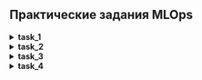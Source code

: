 ## Практические задания MLOps

<details><summary><b>task_1</b></summary>

Цель: из "подручных средств" создать простейший конвейер для автоматизации работы с моделью машинного обучения. Отдельные этапы конвейера машинного обучения описываются в разных python-скриптах, которые потом соединяются с помощью bash-скрипта.

Для удобства развертывания иммется файл "requirements.txt", содержащий перечень необходимых пактов, подлежащих установке.

Установка необходимых пакетов осуществляется из корневого каталога "MLOps_one_task/" командой в терминале ```pip install -r requirements.txt```.

Этапы контейнера для автоматизации работы с моделью машинного обучения:
1. data_creation.py позволяет создать случайный набор данных пациентов с их показателями. В результаты данные разделены на тестовую и обучающую выборку, сохраняются файлы в директории train и test.
    - в качестве целевой переменной выбран признак "status" - где 0 - не выжил пациент, 1 - выжил
    - остальные признаки: пульс, давление, температура, возраст и id пациента
    - добавлены шумы в признаки: temperature и pressure
2. model_preprocessing.py выполняет предобработку данных с помощью sklearn.preprocessing.StandardScaler.
3. model_preparation.py создает и обучает модель машинного обучения RandomForestClassifier на построенных данных из папки «train».
4. model_testing.py проверяет модель машинного обучения на построенных данных из папки «test».
5. pipeline.sh последовательно запускает все python-скрипты. Для запуска введите команду в терминале из корневого каталога ```./task_1/pipeline.sh```.

Результаты на обучающей выборке:
```
Accuracy: 0.9833333333333333
Classification Report:
               precision    recall  f1-score   support

           0       0.98      0.99      0.99       243
           1       0.99      0.97      0.98       177

    accuracy                           0.98       420
   macro avg       0.98      0.98      0.98       420
weighted avg       0.98      0.98      0.98       420
```

Результаты на тестовой выборке:
```
Accuracy: 0.9688888888888889
Classification Report:
               precision    recall  f1-score   support

           0       0.96      0.98      0.97       511
           1       0.98      0.95      0.96       389

    accuracy                           0.97       900
   macro avg       0.97      0.97      0.97       900
weighted avg       0.97      0.97      0.97       900
```
</details>

<details><summary><b>task_2</b></summary>

Этапы контейнера для автоматизации работы с моделью машинного обучения:
1. data_creation.py позволяет создать случайный набор данных пациентов с их показателями. В результаты данные разделены на тестовую и обучающую выборку, сохраняются файлы в директории train и test.
    - в качестве целевой переменной выбран признак "status" - где 0 - не выжил пациент, 1 - выжил
    - остальные признаки: пульс, давление, температура, возраст и id пациента
    - добавлены шумы в признаки: temperature и pressure
2. model_preprocessing.py выполняет предобработку данных с помощью sklearn.preprocessing.StandardScaler.
3. model_preparation.py создает и обучает модель машинного обучения RandomForestClassifier на построенных данных из папки «train».
4. model_testing.py проверяет модель машинного обучения на построенных данных из папки «test».
5. Jenkinsfile позволяет позволяет автоматически создать процесс сборки pipeline. На этом этапе производится создание виртуального окружения, его активация, установка зависимостей, запуск скриптов python пункты 1-4.
</details>

<details><summary><b>task_3</b></summary>

Этапы контейнера для автоматизации работы с моделью машинного обучения:
1. data_creation.py позволяет создать случайный набор данных пациентов с их показателями. В результаты данные разделены на тестовую и обучающую выборку, сохраняются файлы в директории train и test.
    - в качестве целевой переменной выбран признак "status" - где 0 - не выжил пациент, 1 - выжил
    - остальные признаки: пульс, давление, температура, возраст и id пациента
    - добавлены шумы в признаки: temperature и pressure
2. model_preprocessing.py выполняет предобработку данных с помощью sklearn.preprocessing.StandardScaler.
3. model_preparation.py создает и обучает модель машинного обучения RandomForestClassifier на построенных данных из папки «train».
4. model_testing.py проверяет модель машинного обучения на построенных данных из папки «test».
5. pipeline.sh последовательно запускает все python-скрипты. Для запуска введите команду в терминале из корневого каталога.
6. model_testing.py позволяет пользователю загрузить файл .csv c тестовыми данными через веб-приложение Streamlit и получить прогноз.

В Dockerfile содержится описание процесса создания образа Docker для запуска приложения на Streamlit, используя Python 3.12.2 в минимальной версии образа (python:3.12.2-slim).
docker-compose.yml описывает конфигурацию для запуска сервиса с использованием Docker Compose.

Для сборки и запуска понадобится выполнить команды находясь в директории /task_3:
```commandline
docker-compose build
docker-compose up
```
Или из [репозитория](https://hub.docker.com/r/evzvereva/task_3) hub.docker.com выполнить команду:
```commandline
docker pull evzvereva/task_3
```
</details>

<details><summary><b>task_4</b></summary>

В директории datasets:
1. titanic.py позволяет получить данные о пассажирах «Титаника» и сохранить в файл titanic.csv.
2. update_nan_age_titanic.py создает новую версию датасета, в котором пропущенные (nan) значения в поле "Age" будут заполнены средним значением.
3. one_hot_encod_sex_titanic.py создает новый признак "Sex_enc" с использованием one-hot-encoding для строкового признака "Пол" (“Sex”)
4. Техническая информация:
   - Коммиты:
   ```
   (.venv) evzvereva@Ubuntu:~/PycharmProjects/MLOps/task_4$ git log --oneline
   15edda3 (HEAD -> task-4) Update datasets.dvc
   02fc6db Add replace nan in column "Age" on mean value and new column "Sex_enc"
   8525c86 Google Disk add remote datasets folder
   26d09dc Put datasets under control
   959bb22 Init dvc
   ```
   - Мереключение между версиями на примере следующего коммита:
   ```
   git checkout 15edda3
   dvc pull   
   ```
   - Возвращение к актуальной версии:
   ```
   git checkout task-4
   dvc pull
   ```
</details>